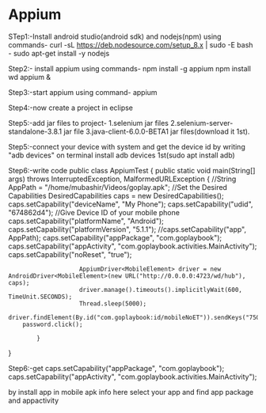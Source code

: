 # Appium

STep1:-Install android studio(android sdk) and nodejs(npm) using commands-
                      curl -sL https://deb.nodesource.com/setup_8.x | sudo -E bash -
                      sudo apt-get install -y nodejs
                      
                     
Step2:- install appium using commands-
npm install -g appium
npm install wd 
appium &


Step3:-start appium using command-
appium


Step4:-now create a project in eclipse

Step5:-add jar files to project-
1.selenium jar files
2.selenium-server-standalone-3.8.1 jar file
3.java-client-6.0.0-BETA1 jar files(download it 1st).

Step5:-connect your device with system and get the device id by writing "adb devices" on terminal install adb devices 1st(sudo apt install adb)

Step6:-write code
public class AppiumTest {
	public static void main(String[] args) throws InterruptedException, MalformedURLException
	 {
				//String AppPath = "/home/mubashir/Videos/goplay.apk";
				//Set the Desired Capabilities
				DesiredCapabilities caps = new DesiredCapabilities();
				caps.setCapability("deviceName", "My Phone");
				caps.setCapability("udid", "674862d4"); //Give Device ID of your mobile phone
				caps.setCapability("platformName", "Android");
				caps.setCapability("platformVersion", "5.1.1");
				//caps.setCapability("app", AppPath);
				caps.setCapability("appPackage", "com.goplaybook");
				caps.setCapability("appActivity", "com.goplaybook.activities.MainActivity");
				caps.setCapability("noReset", "true");
				
			
						AppiumDriver<MobileElement> driver = new AndroidDriver<MobileElement>(new URL("http://0.0.0.0:4723/wd/hub"), caps);
						driver.manage().timeouts().implicitlyWait(600, TimeUnit.SECONDS);
						Thread.sleep(5000);
						driver.findElement(By.id("com.goplaybook:id/mobileNoET")).sendKeys("7500355112");
		password.click();
						
			}
}


Step6:-get caps.setCapability("appPackage", "com.goplaybook");
				   caps.setCapability("appActivity", "com.goplaybook.activities.MainActivity");
           
by install app in mobile apk info here select your app and find app package and appactivity
